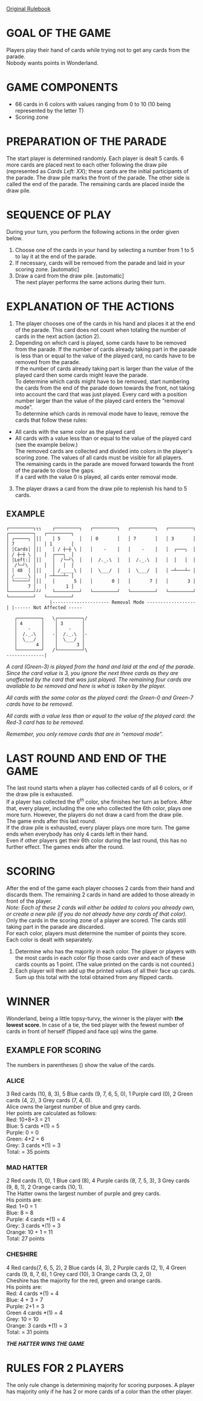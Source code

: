 [Original Rulebook](https://cdn.1j1ju.com/medias/8f/7e/8f-parade-rulebook.pdf)

# GOAL OF THE GAME
Players play their hand of cards while trying not to get any cards from the parade.\
Nobody wants points in Wonderland.

# GAME COMPONENTS
- 66 cards in 6 colors with values ranging from 0 to 10 (10 being represented by the letter T)
- Scoring zone

# PREPARATION OF THE PARADE
The start player is determined randomly. Each player is dealt 5 cards. 6 more cards are placed next to each other following the draw pile (represented as *Cards Left: XX*); these cards are the initial participants of the parade. The draw pile marks the front of the parade. The other side is called the end of the parade. The remaining cards are placed inside the draw pile.

# SEQUENCE OF PLAY
During your turn, you perform the following actions in the order given below.
1. Choose one of the cards in your hand by selecting a number from 1 to 5 to lay it at the end of the parade.
2. If necessary, cards will be removed from the parade and laid in your scoring zone. \[automatic\]
3. Draw a card from the draw pile. \[automatic\]\
The next player performs the same actions during their turn.

# EXPLANATION OF THE ACTIONS
1. The player chooses one of the cards in his hand and places it at the end of the parade. This card does not count when totaling the number of cards in the next action (action 2).
2. Depending on which card is played, some cards have to be removed from the parade.
If the number of cards already taking part in the parade is less than or equal to the value of the played card, no cards have to be removed from the parade.\
If the number of cards already taking part is larger than the value of the played card then some cards might leave the parade.\
To determine which cards might have to be removed, start numbering the cards from the end of the parade down towards the front, not taking into account the card that was just played. Every card with a position number larger than the value of the played card enters the “removal mode”.\
To determine which cards in removal mode have to leave, remove the cards that follow these rules:
- All cards with the same color as the played card
- All cards with a value less than or equal to the value of the played card (see the example below.)\
The removed cards are collected and divided into colors in the player's scoring zone. The values of all cards must be visible for all players.\
The remaining cards in the parade are moved forward towards the front of the parade to close the gaps.\
If a card with the value 0 is played, all cards enter removal mode.
3. The player draws a card from the draw pile to replenish his hand to 5 cards.
## EXAMPLE
```
┌─────────┐┐┐    ┌─────────┐   ┌─────────┐   ┌─────────┐   ┌─────────┐   ┌─────────┐   ┌─────────┐
│ ┌─────┐ │││    │ 5       │   │ 0       │   │ 7       │   │ 3       │   │ 7       │   │ 1       │
│ │Cards│ │││    │ / ┼─┼ \ │   │    -    │   │    -    │   │  ┌───┐  │   │ / ┼─┼ \ │   │  ┌───┐  │
│ │Left:│ │││    │  /└─┘\  │   │  /._.\  │   │  /._.\  │   │  │   │  │   │  /└─┘\  │   │  │   │  │
│ │ 48  │ │││    │ /_____\ │   │  \___/  │   │  \___/  │   │ ─┴───┴─ │   │ /_____\ │   │ ─┴───┴─ │
│ └─────┘ │││    │       5 │   │       0 │   │       7 │   │       3 │   │       7 │   │       1 │
└─────────┘┘┘    └─────────┘   └─────────┘   └─────────┘   └─────────┘   └─────────┘   └─────────┘
                |--------------------- Removal Mode ------------------| |------ Not Affected -----

   ┌─────────┐   \┌─────────┐/
   │ 4       │    │ 3       │
   │    -    │    │    -    │
   │  /._.\  │   -│  /._.\  │-
   │  \___/  │    │  \___/  │
   │       4 │    │       3 │
   └─────────┘   /└─────────┘\
--------------|
```
*A card (Green-3) is played from the hand and laid at the end of the parade. Since the card value is 3, you ignore the next three cards as they are unaffected by the card that was just played. The remaining four cards are available to be removed and here is what is taken by the player.*

*All cards with the same color as the played card: the Green-0 and Green-7 cards have to be removed.*

*All cards with a value less than or equal to the value of the played card: the Red-3 card has to be removed.*

*Remember, you only remove cards that are in “removal mode”.*

# LAST ROUND AND END OF THE GAME
The last round starts when a player has collected cards of all 6 colors, or if the draw pile is exhausted.\
If a player has collected the 6<sup>th</sup> color, she finishes her turn as before. After that, every player, including the one who collected the 6th color, plays one more turn. However,
the players do not draw a card from the draw pile.\
The game ends after this last round.\
If the draw pile is exhausted, every player plays one more turn. The game ends when everybody has only 4 cards left in their hand.\
Even if other players get their 6th color during the last round, this has no further effect. The games ends after the round.

# SCORING
After the end of the game each player chooses 2 cards from their hand and discards them. The remaining 2 cards in hand are added to those already in front of the player.\
*Note: Each of these 2 cards will either be added to colors you already own, or create a new pile (if you do not already have any cards of that color).*\
Only the cards in the scoring zone of a player are scored. The cards still taking part in the parade are discarded.\
For each color, players must determine the number of points they score. Each color is dealt with separately.
1. Determine who has the majority in each color. The player or players with the most cards in each color flip those cards over and each of these cards counts as 1 point. (The value printed on the cards is not counted.)
2. Each player will then add up the printed values of all their face up cards. Sum up this total with the total obtained from any flipped cards. 

# WINNER
Wonderland, being a little topsy-turvy, the winner is the player with **the lowest score**. In case of a tie, the tied player with the fewest number of cards in front of herself (flipped and face up) wins the game.

## EXAMPLE FOR SCORING
The numbers in parentheses () show the value of the cards.

### ALICE
3 Red cards (10, 8, 3), 5 Blue cards (9, 7, 6, 5, 0), 1 Purple card (0), 2 Green cards (4, 2), 3 Grey cards (7, 4, 0).\
Alice owns the largest number of blue and grey cards.\
Her points are calculated as follows:\
Red: 10+8+3 = 21\
Blue: 5 cards *(1) = 5\
Purple: 0 = 0\
Green: 4+2 = 6\
Grey: 3 cards *(1) = 3\
Total: = 35 points

### MAD HATTER
2 Red cards (1, 0), 1 Blue card (8), 4 Purple cards (8, 7, 5, 3), 3 Grey cards (9, 8, 1), 2 Orange cards (10, 1).\
The Hatter owns the largest number of purple and grey cards.\
His points are:\
Red: 1+0 = 1\
Blue: 8 = 8\
Purple: 4 cards *(1) = 4\
Grey: 3 cards *(1) = 3\
Orange: 10 + 1 = 11\
Total: 27 points

### CHESHIRE
4 Red cards(7, 6, 5, 2), 2 Blue cards (4, 3), 2 Purple cards (2, 1), 4 Green cards (9, 8, 7, 6), 1 Grey card (10), 3 Orange cards (3, 2, 0)\
Cheshire has the majority for the red, green and orange cards.\
His points are:\
Red: 4 cards *(1) = 4\
Blue: 4 + 3 = 7\
Purple: 2+1 = 3\
Green 4 cards *(1) = 4\
Grey: 10 = 10\
Orange: 3 cards *(1) = 3\
Total: = 31 points

***THE HATTER WINS THE GAME***

# RULES FOR 2 PLAYERS
The only rule change is determining majority for scoring purposes. A player has majority only if he has 2 or more cards of a color than the other player.